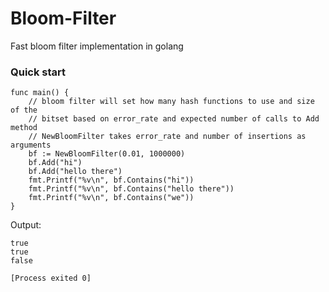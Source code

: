 # Bloom-Filter

Fast bloom filter implementation in golang

### Quick start
``` Golang
func main() {
    // bloom filter will set how many hash functions to use and size of the 
    // bitset based on error_rate and expected number of calls to Add method
	// NewBloomFilter takes error_rate and number of insertions as arguments
    bf := NewBloomFilter(0.01, 1000000)
    bf.Add("hi")
    bf.Add("hello there")
    fmt.Printf("%v\n", bf.Contains("hi"))
    fmt.Printf("%v\n", bf.Contains("hello there"))
    fmt.Printf("%v\n", bf.Contains("we"))
}
```
Output: 
``` Console
true
true
false

[Process exited 0]
```


